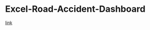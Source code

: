 # Excel-Road-Accident-Dashboard


[link](https://docs.google.com/spreadsheets/d/1ZZ-Lx3q-Np_Z_twfKSzV7OGIE2ETjz2W/edit?usp=share_link&ouid=106150056468055416136&rtpof=true&sd=true)
